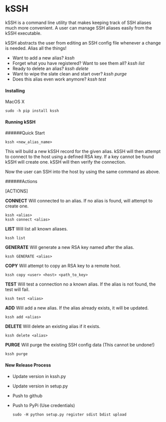# kSSH

kSSH is a command line utility that makes keeping track of SSH aliases much more convenient. A user can manage SSH aliases easily from the kSSH executable.

kSSH abstracts the user from editing an SSH config file whenever a change is needed. Alias all the things!

 - Want to add a new alias? *kssh <alias>*
 - Forget what you have registered? Want to see them all? *kssh list*
 - Ready to delete an alias? *kssh delete <alias>*
 - Want to wipe the slate clean and start over? *kssh purge*
 - Does this alias even work anymore? *kssh test <alias>*

#### Installing

MacOS X

    sudo -h pip install kssh

#### Running kSSH

######Quick Start

    kssh <new_alias_name>

This will build a new kSSH record for the given alias. kSSH will then attempt to connect to the host using a defined RSA key. If a key cannot be found kSSH will create one. kSSH will then verify the connection.

Now the user can SSH into the host by using the same command as above.

######Actions

[ACTIONS]

**CONNECT** Will connected to an alias. If no alias is found, will attempt to create one.

    kssh <alias>
    kssh connect <alias>

**LIST** Will list all known aliases.

    kssh list

**GENERATE** Will generate a new RSA key named after the alias.

    kssh GENERATE <alias>

**COPY** Will attempt to copy an RSA key to a remote host.

    kssh copy <user> <host> <path_to_key>

**TEST** Will test a connection no a known alias. If the alias is not found, the test will fail.

    kssh test <alias>

**ADD** Will add a new alias. If the alias already exists, it will be updated.

    kssh add <alias>

**DELETE** Will delete an existing alias if it exists.

    kssh delete <alias>

**PURGE** Will purge the existing SSH config data (This cannot be undone!)

    kssh purge

#### New Release Process
 - Update version in kssh.py
 - Update version in setup.py
 - Push to github
 - Push to PyPi (Use credentials)

       sudo -H python setup.py register sdist bdist upload
